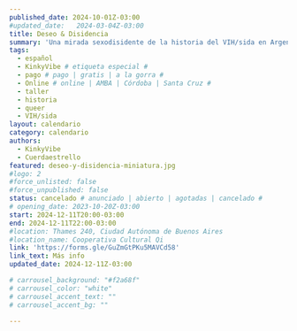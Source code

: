 ```yaml
---
published_date: 2024-10-01Z-03:00
#updated_date:   2024-03-04Z-03:00
title: Deseo & Disidencia
summary: 'Una mirada sexodisidente de la historia del VIH/sida en Argentina'
tags:
  - español
  - KinkyVibe # etiqueta especial #
  - pago # pago | gratis | a la gorra #
  - Online # online | AMBA | Córdoba | Santa Cruz #
  - taller
  - historia
  - queer
  - VIH/sida
layout: calendario
category: calendario
authors:
  - KinkyVibe
  - Cuerdaestrello
featured: deseo-y-disidencia-miniatura.jpg
#logo: 2
#force_unlisted: false
#force_unpublished: false
status: cancelado # anunciado | abierto | agotadas | cancelado #
# opening_date: 2023-10-20Z-03:00
start: 2024-12-11T20:00-03:00
end: 2024-12-11T22:00-03:00
#location: Thames 240, Ciudad Autónoma de Buenos Aires
#location_name: Cooperativa Cultural Qi
link: 'https://forms.gle/GuZmGtPKu5MAVCd58'
link_text: Más info
updated_date: 2024-12-11Z-03:00

# carrousel_background: "#f2a68f"
# carrousel_color: "white"
# carrousel_accent_text: ""
# carrousel_accent_bg: ""

---
```

